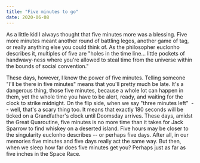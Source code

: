 ```yaml
---
title: "Five minutes to go"
date: 2020-06-08
---
```


As a little kid I always thought that five minutes more was a blessing. Five more minutes meant another round of battling legos, another game of tag, or really anything else you could think of. As the philosopher euclonho describes it, multiples of five are "holes in the time line... little pockets of handwavy-ness where you're allowed to steal time from the universe within the bounds of social convention."

These days, however, I know the power of five minutes. Telling someone "I'll be there in five minutes" means that you'll pretty much be late. It's a dangerous thing, those five minutes, because a whole lot can happen in them, yet the whole time you have to be alert, ready, and waiting for the clock to strike midnight. On the flip side, when we say "three minutes left"  -- well, that's a scary thing too. It means that exactly 180 seconds will be ticked on a Grandfather's clock until Doomsday arrives.
These days, amidst the Great Quaroutine, five minutes is no more time than it takes for Jack Sparrow to find whiskey on a deserted island. Five hours may be closer to the singularity euclonho describes -- or perhaps five days. After all, in our memories five minutes and five days really act the same way. But then, when we sleep how far does five minutes get you? Perhaps just as far as five inches in the Space Race.
